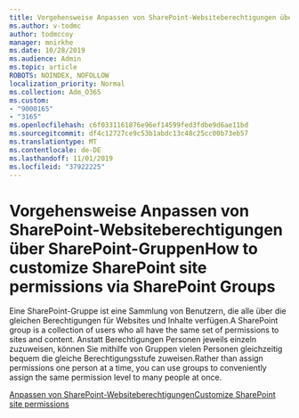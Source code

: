 ```yaml
---
title: Vorgehensweise Anpassen von SharePoint-Websiteberechtigungen über SharePoint-Gruppen
ms.author: v-todmc
author: todmccoy
manager: mnirkhe
ms.date: 10/28/2019
ms.audience: Admin
ms.topic: article
ROBOTS: NOINDEX, NOFOLLOW
localization_priority: Normal
ms.collection: Adm_O365
ms.custom:
- "9000165"
- "3165"
ms.openlocfilehash: c6f0331161876e96ef14599fed3fdbe9d6ae11bd
ms.sourcegitcommit: df4c12727ce9c53b1abdc13c48c25cc00b73eb57
ms.translationtype: MT
ms.contentlocale: de-DE
ms.lasthandoff: 11/01/2019
ms.locfileid: "37922225"
---
```

# <a name="how-to-customize-sharepoint-site-permissions-via-sharepoint-groups"></a><span data-ttu-id="0560c-102">Vorgehensweise Anpassen von SharePoint-Websiteberechtigungen über SharePoint-Gruppen</span><span class="sxs-lookup"><span data-stu-id="0560c-102">How to customize SharePoint site permissions via SharePoint Groups</span></span> 

<span data-ttu-id="0560c-103">Eine SharePoint-Gruppe ist eine Sammlung von Benutzern, die alle über die gleichen Berechtigungen für Websites und Inhalte verfügen.</span><span class="sxs-lookup"><span data-stu-id="0560c-103">A SharePoint group is a collection of users who all have the same set of permissions to sites and content.</span></span> <span data-ttu-id="0560c-104">Anstatt Berechtigungen Personen jeweils einzeln zuzuweisen, können Sie mithilfe von Gruppen vielen Personen gleichzeitig bequem die gleiche Berechtigungsstufe zuweisen.</span><span class="sxs-lookup"><span data-stu-id="0560c-104">Rather than assign permissions one person at a time, you can use groups to conveniently assign the same permission level to many people at once.</span></span>

[<span data-ttu-id="0560c-105">Anpassen von SharePoint-Websiteberechtigungen</span><span class="sxs-lookup"><span data-stu-id="0560c-105">Customize SharePoint site permissions</span></span>](https://docs.microsoft.com/sharepoint/customize-sharepoint-site-permissions?redirectSourcePath=%252fen-us%252farticle%252fcreate-and-manage-sharepoint-groups-b1e3cd23-1a78-4264-9284-87fed7282048)